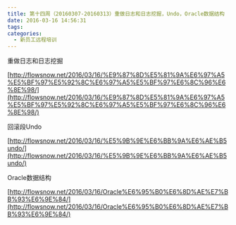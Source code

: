 ```yaml
---
title: 第十四周（20160307-20160313）重做日志和日志挖掘，Undo，Oracle数据结构
date: 2016-03-16 14:56:31
tags:
categories:
  - 新员工远程培训
---
```

重做日志和日志挖掘

[http://flowsnow.net/2016/03/16/%E9%87%8D%E5%81%9A%E6%97%A5%E5%BF%97%E5%92%8C%E6%97%A5%E5%BF%97%E6%8C%96%E6%8E%98/](http://flowsnow.net/2016/03/16/%E9%87%8D%E5%81%9A%E6%97%A5%E5%BF%97%E5%92%8C%E6%97%A5%E5%BF%97%E6%8C%96%E6%8E%98/)

回滚段Undo

[http://flowsnow.net/2016/03/16/%E5%9B%9E%E6%BB%9A%E6%AE%B5undo/](http://flowsnow.net/2016/03/16/%E5%9B%9E%E6%BB%9A%E6%AE%B5undo/)

Oracle数据结构

[http://flowsnow.net/2016/03/16/Oracle%E6%95%B0%E6%8D%AE%E7%BB%93%E6%9E%84/](http://flowsnow.net/2016/03/16/Oracle%E6%95%B0%E6%8D%AE%E7%BB%93%E6%9E%84/)

<!--more-->